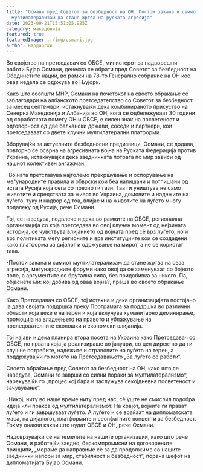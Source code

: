 ```yaml
---
title: "Османи пред Советот за безбедност на ОН: Постои закана и самиот
  мултилатерализам да стане жртва на руската агресија"
date: 2023-09-21T15:51:05.925Z
category: македонија
featured: true
featuredImage: ../img/osmani.jpg
author: Вардарски
---
```

<!--StartFragment-->

Во својство на претседавач со ОБСЕ, министерот за надворешни работи Бујар Османи, денеска се обрати пред Советот за безбедност на Обединетите нации, во рамки на 78-то Генерално собрание на ОН кое оваа недела се одржува во Њујорк.

Како што соопшти МНР, Османи на почетокот на своето обраќање се заблагодари на албанското претседателство со Советот за безбедност за месец септември, истакнувајќи дека комбинираното присуство на Северна Македонија и Албанија во ОН, кога се одбележуваат 30 години од соработката помеѓу ОН и ОБСЕ, е силен знак на посветеност и одговорност од две балкански држави, соседи и партнери, кои претседаваат со двете клучни мултилатерални платформи.

Зборувајќи за актуелните безбедносни предизвици, Османи, се додава, повторно се осврна на агресивната војна на Руската Федерација против Украина, истакнувајќи дека заедничката потрага по мир зависи од нашиот колективен ангажман.

\-Војната претставува најголемо прекршување и оспорување на меѓународните правила и обврски кои беа напишани и потпишани од истата Русија која сега со презир ги гази. Таа ги уништува не само животите и средствата за живот во Украина, домовите и надежите на луѓето, туку и надвор од тоа, влијае и на животите на луѓето многу подалеку од Русија, рече Османи.

Тој, се наведува, подвлече и дека во рамките на ОБСЕ, регионална организација со која претседава во овој клучен момент од нејзината историја, се чувствува влијанието од војната пред сè врз луѓето, но и врз политиката меѓу регионите и врз институциите кои се создадени како платформа за дијалог и одржување на мирот, а не се користат така.

\-Постои закана и самиот мултилатерализам да стане жртва на оваа агресија, меѓународните форуми како овој да се заменуваат со бојното поле, а аргументите со брутална сила, без придобивка за никого. Па, објаснете ми: кој добива од оваа војна?, праша во своето обраќање Османи.

Како Претседавач со ОБСЕ, тој истакна и дека организацијата постојано ја дава својата поддршка преку Програмата за поддршка во различни области која веќе е на терен и која вклучува хуманитарно деминирање, промоција на владеењето на правото и ублажување на последователните еколошки и економски влијанија.

Тој најави и дека планира втора посета на Украина како Претседавач со ОБСЕ, по првата која ја реализираше во јануари, со цел директно да ги слушне потребите, надежите и стравовите на луѓето на терен, а поддржувајќи го мотото на Претседавањето „За луѓето се работи“.

Своето обраќање пред Советот за безбедност на ОН, како што се наведува, Османи го заврши со силни пораки за мултилатерализмот, нарекувајќи го „процес кој бара и заслужува секојдневна посветеност и зачувување“.

\-Никој, ниту во наше време ниту пред нас, сè уште не смислил подобра идеја или пракса од мултилатерализмот. На крајот, војните ги прават луѓето и ги завршуваат луѓето. А луѓето и се враќаат на дипломатската маса, на дијалогот, платформите и сеопфатните концепти за безбедност. Токму онакви какви што нудат ОБСЕ и ОН, рече Османи.

Надоврзувајќи се на темелите на нашите организации, како што рече Османи, и работејќи заедно, бескомпромисни на договорените принципи, „мораме да направиме сè за да продолжиме со нашите заеднички напори за мир, стабилност и безбедност“, порача шефот на дипломатијата Бујар Османи.

<!--EndFragment-->